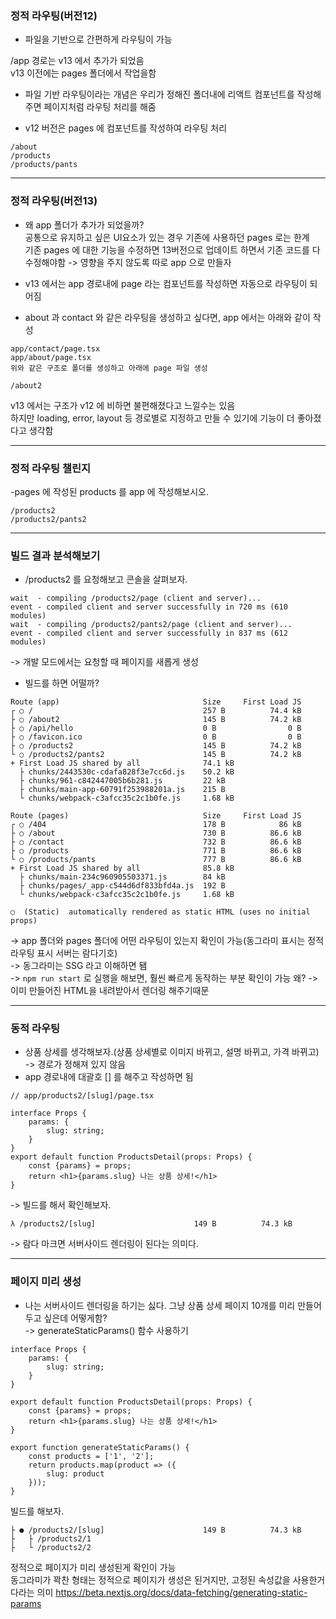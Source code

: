 ### 정적 라우팅(버전12)
- 파일을 기반으로 간편하게 라우팅이 가능

/app 경로는 v13 에서 추가가 되었음   
v13 이전에는 pages 폴더에서 작업을함

- 파일 기반 라우팅이라는 개념은 우리가 정해진 폴더내에 리액트 컴포넌트를 작성해주면 페이지처럼 라우팅 처리를 해줌

- v12 버전은 pages 에 컴포넌트를 작성하여 라우팅 처리
```
/about
/products
/products/pants
```

---

### 정적 라우팅(버전13)
- 왜 app 폴더가 추가가 되었을까?   
공통으로 유지하고 싶은 UI요소가 있는 경우 기존에 사용하던 pages 로는 한계   
기존 pages 에 대한 기능을 수정하면 13버전으로 업데이트 하면서 기존 코드를 다 수정해야함 -> 영향을 주지 않도록 따로 app 으로 만들자

- v13 에서는 app 경로내에 page 라는 컴포넌트를 작성하면 자동으로 라우팅이 되어짐
- about 과 contact 와 같은 라우팅을 생성하고 싶다면, app 에서는 아래와 같이 작성
```
app/contact/page.tsx
app/about/page.tsx
위와 같은 구조로 폴더를 생성하고 아래에 page 파일 생성

/about2
```

v13 에서는 구조가 v12 에 비하면 불편해졌다고 느낄수는 있음   
하지만 loading, error, layout 등 경로별로 지정하고 만들 수 있기에 기능이 더 좋아졌다고 생각함

---

### 정적 라우팅 챌린지
-pages 에 작성된 products 를 app 에 작성해보시오.
```
/products2
/products2/pants2
```

---

### 빌드 결과 분석해보기

- /products2 를 요청해보고 콘솔을 살펴보자.   
```
wait  - compiling /products2/page (client and server)...
event - compiled client and server successfully in 720 ms (610 modules)
wait  - compiling /products2/pants2/page (client and server)...
event - compiled client and server successfully in 837 ms (612 modules)
```
-> 개발 모드에서는 요청할 때 페이지를 새롭게 생성

- 빌드를 하면 어떨까?

```
Route (app)                                Size     First Load JS
┌ ○ /                                      257 B          74.4 kB
├ ○ /about2                                145 B          74.2 kB
├ ○ /api/hello                             0 B                0 B
├ ○ /favicon.ico                           0 B                0 B
├ ○ /products2                             145 B          74.2 kB
└ ○ /products2/pants2                      145 B          74.2 kB
+ First Load JS shared by all              74.1 kB               
  ├ chunks/2443530c-cdafa828f3e7cc6d.js    50.2 kB               
  ├ chunks/961-c842447005b6b281.js         22 kB                 
  ├ chunks/main-app-60791f253988201a.js    215 B                 
  └ chunks/webpack-c3afcc35c2c1b0fe.js     1.68 kB               

Route (pages)                              Size     First Load JS
┌ ○ /404                                   178 B            86 kB
├ ○ /about                                 730 B          86.6 kB
├ ○ /contact                               732 B          86.6 kB
├ ○ /products                              771 B          86.6 kB
└ ○ /products/pants                        777 B          86.6 kB
+ First Load JS shared by all              85.8 kB
  ├ chunks/main-234c960905503371.js        84 kB
  ├ chunks/pages/_app-c544d6df833bfd4a.js  192 B
  └ chunks/webpack-c3afcc35c2c1b0fe.js     1.68 kB

○  (Static)  automatically rendered as static HTML (uses no initial props)
```
-> app 폴더와 pages 폴더에 어떤 라우팅이 있는지 확인이 가능(동그라미 표시는 정적 라우팅 표시 서버는 람다기호)   
-> 동그라미는 SSG 라고 이해하면 됌   
-> `npm run start`  로 실행을 해보면, 훨씬 빠르게 동작하는 부분 확인이 가능 왜? -> 이미 만들어진 HTML을 내려받아서 렌더링 해주기때문

---
### 동적 라우팅

- 상품 상세를 생각해보자.(상품 상세별로 이미지 바뀌고, 설명 바뀌고, 가격 바뀌고) -> 경로가 정해져 있지 않음
- app 경로내에 대괄호 [] 를 해주고 작성하면 됨
```
// app/products2/[slug]/page.tsx

interface Props {
    params: {
        slug: string;
    }
}
export default function ProductsDetail(props: Props) {
    const {params} = props;
    return <h1>{params.slug} 나는 상품 상세!</h1>
}
```
-> 빌드를 해서 확인해보자.   

```
λ /products2/[slug]                      149 B          74.3 kB
```
-> 람다 마크면 서버사이드 렌더링이 된다는 의미다.

---
### 페이지 미리 생성
- 나는 서버사이드 렌더링을 하기는 싫다. 그냥 상품 상세 페이지 10개를 미리 만들어 두고 싶은데 어떻게함?   
-> generateStaticParams() 함수 사용하기
```
interface Props {
    params: {
        slug: string;
    }
}

export default function ProductsDetail(props: Props) {
    const {params} = props;
    return <h1>{params.slug} 나는 상품 상세!</h1>
}

export function generateStaticParams() {
    const products = ['1', '2'];
    return products.map(product => ({
        slug: product
    }));
}
```
빌드를 해보자.
```
├ ● /products2/[slug]                      149 B          74.3 kB
├   ├ /products2/1                                               
├   └ /products2/2                                               
```
정적으로 페이지가 미리 생성된게 확인이 가능   
동그라미가 꽉찬 형태는 정적으로 페이지가 생성은 된거지만, 고정된 속성값을 사용한거다라는 의미
https://beta.nextjs.org/docs/data-fetching/generating-static-params   